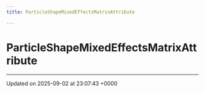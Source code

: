 ```yaml
---
title: ParticleShapeMixedEffectsMatrixAttribute

---
```


# ParticleShapeMixedEffectsMatrixAttribute





-------------------------------

Updated on 2025-09-02 at 23:07:43 +0000
